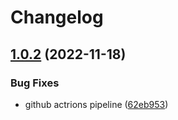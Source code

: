 # Changelog

## [1.0.2](https://github.com/cking/z0ne.collections/compare/v1.0.1...v1.0.2) (2022-11-18)


### Bug Fixes

* github actrions pipeline ([62eb953](https://github.com/cking/z0ne.collections/commit/62eb95308d84ddc9468041fe463e67e098580a83))
